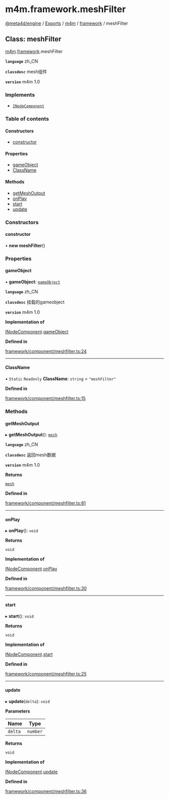 # m4m.framework.meshFilter

[@meta4d/engine](../) / [Exports](../modules/) / [m4m](../modules/m4m.md) / [framework](../modules/m4m.framework.md) / meshFilter

## Class: meshFilter

[m4m](../modules/m4m.md).[framework](../modules/m4m.framework.md).meshFilter

**`language`** zh\_CN

**`classdesc`** mesh组件

**`version`** m4m 1.0

### Implements

* [`INodeComponent`](../interfaces/m4m.framework.INodeComponent.md)

### Table of contents

#### Constructors

* [constructor](m4m.framework.meshFilter.md#constructor)

#### Properties

* [gameObject](m4m.framework.meshFilter.md#gameobject)
* [ClassName](m4m.framework.meshFilter.md#classname)

#### Methods

* [getMeshOutput](m4m.framework.meshFilter.md#getmeshoutput)
* [onPlay](m4m.framework.meshFilter.md#onplay)
* [start](m4m.framework.meshFilter.md#start)
* [update](m4m.framework.meshFilter.md#update)

### Constructors

#### constructor

• **new meshFilter**()

### Properties

#### gameObject

• **gameObject**: [`gameObject`](m4m.framework.gameObject.md)

**`language`** zh\_CN

**`classdesc`** 挂载的gameobject

**`version`** m4m 1.0

**Implementation of**

[INodeComponent](../interfaces/m4m.framework.INodeComponent.md).[gameObject](../interfaces/m4m.framework.INodeComponent.md#gameobject)

**Defined in**

[framework/component/meshfilter.ts:24](https://github.com/meta4d-me/meta4d-engine/blob/cf6bfe6/src/framework/component/meshfilter.ts#L24)

***

#### ClassName

▪ `Static` `Readonly` **ClassName**: `string` = `"meshFilter"`

**Defined in**

[framework/component/meshfilter.ts:15](https://github.com/meta4d-me/meta4d-engine/blob/cf6bfe6/src/framework/component/meshfilter.ts#L15)

### Methods

#### getMeshOutput

▸ **getMeshOutput**(): [`mesh`](m4m.framework.mesh.md)

**`language`** zh\_CN

**`classdesc`** 返回mesh数据

**`version`** m4m 1.0

**Returns**

[`mesh`](m4m.framework.mesh.md)

**Defined in**

[framework/component/meshfilter.ts:81](https://github.com/meta4d-me/meta4d-engine/blob/cf6bfe6/src/framework/component/meshfilter.ts#L81)

***

#### onPlay

▸ **onPlay**(): `void`

**Returns**

`void`

**Implementation of**

[INodeComponent](../interfaces/m4m.framework.INodeComponent.md).[onPlay](../interfaces/m4m.framework.INodeComponent.md#onplay)

**Defined in**

[framework/component/meshfilter.ts:30](https://github.com/meta4d-me/meta4d-engine/blob/cf6bfe6/src/framework/component/meshfilter.ts#L30)

***

#### start

▸ **start**(): `void`

**Returns**

`void`

**Implementation of**

[INodeComponent](../interfaces/m4m.framework.INodeComponent.md).[start](../interfaces/m4m.framework.INodeComponent.md#start)

**Defined in**

[framework/component/meshfilter.ts:25](https://github.com/meta4d-me/meta4d-engine/blob/cf6bfe6/src/framework/component/meshfilter.ts#L25)

***

#### update

▸ **update**(`delta`): `void`

**Parameters**

| Name    | Type     |
| ------- | -------- |
| `delta` | `number` |

**Returns**

`void`

**Implementation of**

[INodeComponent](../interfaces/m4m.framework.INodeComponent.md).[update](../interfaces/m4m.framework.INodeComponent.md#update)

**Defined in**

[framework/component/meshfilter.ts:36](https://github.com/meta4d-me/meta4d-engine/blob/cf6bfe6/src/framework/component/meshfilter.ts#L36)
